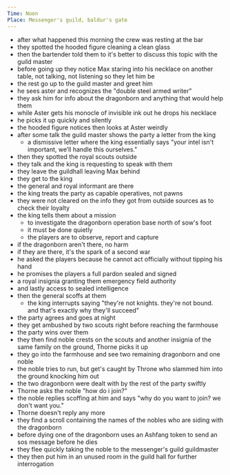 ```yaml
---
Time: Noon
Place: Messenger's guild, baldur's gate
---
```

- after what happened this morning the crew was resting at the bar
- they spotted the hooded figure cleaning a clean glass
- then the bartender told them to it's better to discuss this topic with the guild master
- before going up they notice Max staring into his necklace on another table, not talking, not listening so they let him be
- the rest go up to the guild master and greet him
- he sees aster and recognizes the "double steel armed writer"
- they ask him for info about the dragonborn and anything that would help them
- while Aster gets his monocle of invisible ink out he drops his necklace
- he picks it up quickly and silently
- the hooded figure notices then looks at Aster weirdly
- after some talk the guild master shows the party a letter from the king
	- a dismissive letter where the king essentially says "your intel isn't important, we’ll handle this ourselves."
- then they spotted the royal scouts outside
- they talk and the king is requesting to speak with them
- they leave the guildhall leaving Max behind
- they get to the king
- the general and royal informant are there
- the king treats the party as capable operatives, not pawns
- they were not cleared on the info they got from outside sources as to check their loyalty
- the king tells them about a mission
	- to investigate the dragonborn operation base north of sow's foot
	- it must be done quietly
	- the players are to observe, report and capture
- if the dragonborn aren't there, no harm
- if they are there, it's the spark of a second war
- he asked the players because he cannot act officially without tipping his hand
- he promises the players a full pardon sealed and signed
- a royal insignia granting them emergency field authority
- and lastly access to sealed intelligence
- then the general scoffs at them
	- the king interrupts saying "they're not knights. they're not bound. and that's exactly why they'll succeed"
- the party agrees and goes at night
- they get ambushed by two scouts right before reaching the farmhouse
- the party wins over them
- they then find noble crests on the scouts and another insignia of the same family on the ground, Thorne picks it up
- they go into the farmhouse and see two remaining dragonborn and one noble
- the noble tries to run, but get's caught by Throne who slammed him into the ground knocking him out
- the two dragonborn were dealt with by the rest of the party swiftly
- Thorne asks the noble "how do i join?"
- the noble replies scoffing at him and says "why do you want to join? we don't want you."
- Thorne doesn't reply any more
- they find a scroll containing the names of the nobles who are siding with the dragonborn
- before dying one of the dragonborn uses an Ashfang token to send an sos message before he dies
- they flee quickly taking the noble to the messenger's guild guildmaster
- they then put him in an unused room in the guild hall for further interrogation